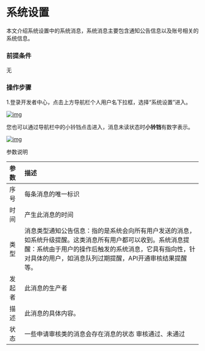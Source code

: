 # 系统设置

本文介绍系统设置中的系统消息，系统消息主要包含通知公告信息以及账号相关的系统信息。

### **前提条件**

无

### **操作步骤**

1.登录开发者中心，点击上方导航栏个人用户名下拉框，选择“系统设置”进入。

<a data-fancybox title="img" href="/guide/image2022-3-14_10-58-40.png?version=1&modificationDate=1647226099000&api=v2">![img](/guide/image2022-3-14_10-58-40.png?version=1&modificationDate=1647226099000&api=v2)</a>

您也可以通过导航栏中的小铃铛点击进入，消息未读状态时**小铃铛**有数字表示。

<a data-fancybox title="img" href="/guide/image2022-3-14_10-59-54.png?version=1&modificationDate=1647226173000&api=v2">![img](/guide/image2022-3-14_10-59-54.png?version=1&modificationDate=1647226173000&api=v2)</a>

参数说明

| 参数   | 描述                                                         |
| :----- | :----------------------------------------------------------- |
| 序号   | 每条消息的唯一标识                                           |
| 时间   | 产生此消息的时间                                             |
| 类型   | 消息类型通知公告信息：指的是系统会向所有用户发送的消息，如系统升级提醒。这类消息所有用户都可以收到。系统消息提醒：系统由于用户的操作后触发的系统消息，它具有指向性，针对具体的用户，如消息队列过期提醒，API开通审核结果提醒等。 |
| 发起者 | 此消息的生产者                                               |
| 描述   | 此消息的具体内容。                                           |
| 状态   | 一些申请审核类的消息会存在消息的状态 审核通过、未通过        |
